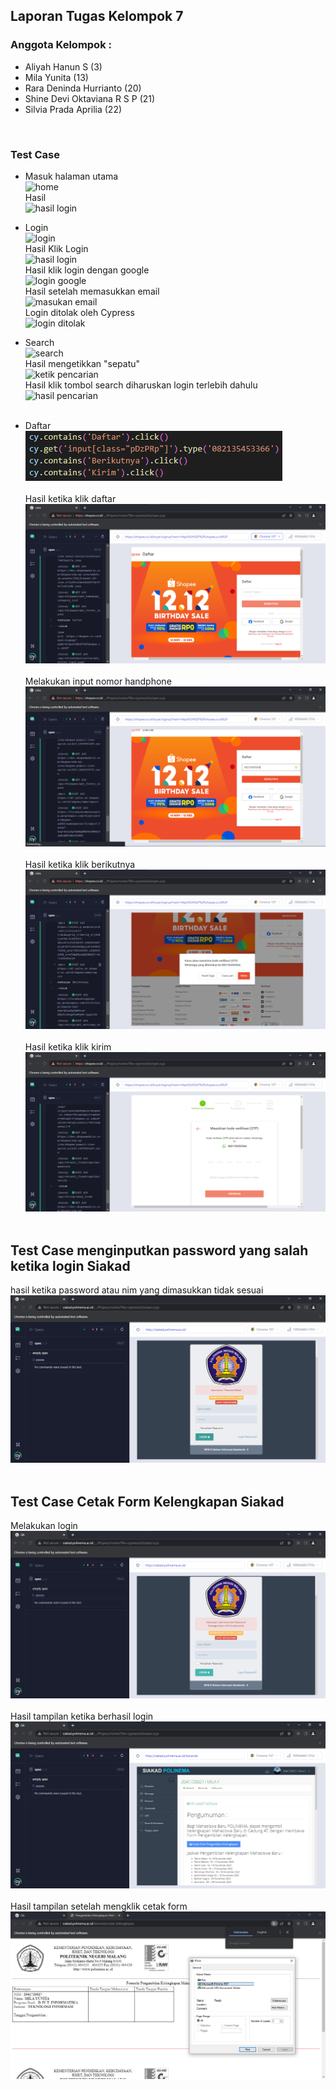 ## Laporan Tugas Kelompok 7
### Anggota Kelompok :
- Aliyah Hanun S (3)
- Mila Yunita (13)
- Rara Deninda Hurrianto (20)
- Shine Devi Oktaviana R S P (21)
- Silvia Prada Aprilia (22)

<br>

### Test Case
- Masuk halaman utama <br>
![home](img/Screenshot%202022-11-15%20192035.png) <br>
Hasil <br>
![hasil login](img/Screenshot%20(23).png) <br>

- Login <br>
![login](img/Screenshot%202022-11-15%20185540.png) <br>
Hasil Klik Login <br>
![hasil login](img/Screenshot%20(14).png) <br>
Hasil klik login dengan google <br>
![login google](img/WhatsApp%20Image%202022-11-15%20at%2017.32.43.jpeg) <br>
Hasil setelah memasukkan email <br>
![masukan email](img/WhatsApp%20Image%202022-11-15%20at%2017.32.55.jpeg) <br>
Login ditolak oleh Cypress <br>
![login ditolak](img/WhatsApp%20Image%202022-11-15%20at%2017.33.27.jpeg) <br>

- Search <br>
![search](img/Screenshot%202022-11-15%20185439.png) <br>
Hasil mengetikkan "sepatu" <br>
![ketik pencarian](img/Screenshot%20(24).png) <br>
Hasil klik tombol search diharuskan login terlebih dahulu <br>
![hasil pencarian](img/Screenshot%20(14).png) <br><br>

- Daftar <br>
![Daftar](img/CodeDaftar.png) <br><br>
Hasil ketika klik daftar
![Daftar](img/Daftar.png) <br><br>
Melakukan input nomor handphone
![Input](img/InputNo.png) <br><br>
Hasil ketika klik berikutnya
![Berikutnya](img/Berikutnya.png) <br><br>
Hasil ketika klik kirim
![Kirim](img/Kirim.png) <br><br>

## Test Case menginputkan password yang salah ketika login Siakad
hasil ketika password atau nim yang dimasukkan tidak sesuai
![login](img/falseLogin.png) <br><br>
## Test Case Cetak Form Kelengkapan Siakad
Melakukan login<br>
![login](img/prosesLogin.png) <br><br>
Hasil tampilan ketika berhasil login <br>
![login](img/loginSuccess.png) <br><br>
Hasil tampilan setelah mengklik cetak form<br>
![cetakForm](img/cetakForm.png) <br>


